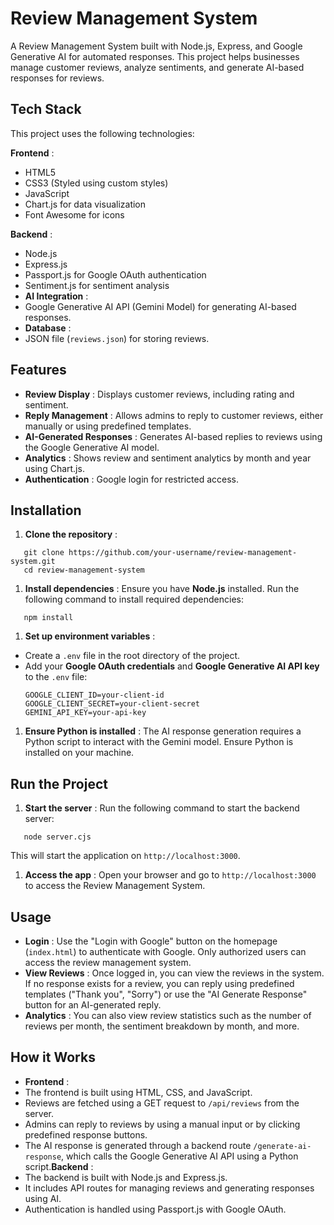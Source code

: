 # Review Management System

A Review Management System built with Node.js, Express, and Google Generative AI for automated responses. This project helps businesses manage customer reviews, analyze sentiments, and generate AI-based responses for reviews.

## Tech Stack

This project uses the following technologies:

**Frontend** :
* HTML5
* CSS3 (Styled using custom styles)
* JavaScript
* Chart.js for data visualization
* Font Awesome for icons

**Backend** :
* Node.js
* Express.js
* Passport.js for Google OAuth authentication
* Sentiment.js for sentiment analysis
* **AI Integration** :
* Google Generative AI API (Gemini Model) for generating AI-based responses.
* **Database** :
* JSON file (`reviews.json`) for storing reviews.

## Features

* **Review Display** : Displays customer reviews, including rating and sentiment.
* **Reply Management** : Allows admins to reply to customer reviews, either manually or using predefined templates.
* **AI-Generated Responses** : Generates AI-based replies to reviews using the Google Generative AI model.
* **Analytics** : Shows review and sentiment analytics by month and year using Chart.js.
* **Authentication** : Google login for restricted access.

## Installation

1. **Clone the repository** :

```
   git clone https://github.com/your-username/review-management-system.git
   cd review-management-system
```

1. **Install dependencies** :
   Ensure you have **Node.js** installed. Run the following command to install required dependencies:

```
   npm install
```

1. **Set up environment variables** :

* Create a `.env` file in the root directory of the project.
* Add your **Google OAuth credentials** and **Google Generative AI API key** to the `.env` file:
  ```
  GOOGLE_CLIENT_ID=your-client-id
  GOOGLE_CLIENT_SECRET=your-client-secret
  GEMINI_API_KEY=your-api-key
  ```

1. **Ensure Python is installed** :
   The AI response generation requires a Python script to interact with the Gemini model. Ensure Python is installed on your machine.

## Run the Project

1. **Start the server** :
   Run the following command to start the backend server:

```
   node server.cjs
```

   This will start the application on `http://localhost:3000`.

1. **Access the app** :
   Open your browser and go to `http://localhost:3000` to access the Review Management System.

## Usage

* **Login** : Use the "Login with Google" button on the homepage (`index.html`) to authenticate with Google. Only authorized users can access the review management system.
* **View Reviews** : Once logged in, you can view the reviews in the system. If no response exists for a review, you can reply using predefined templates ("Thank you", "Sorry") or use the "AI Generate Response" button for an AI-generated reply.
* **Analytics** : You can also view review statistics such as the number of reviews per month, the sentiment breakdown by month, and more.

## How it Works

* **Frontend** :
* The frontend is built using HTML, CSS, and JavaScript.
* Reviews are fetched using a GET request to `/api/reviews` from the server.
* Admins can reply to reviews by using a manual input or by clicking predefined response buttons.
* The AI response is generated through a backend route `/generate-ai-response`, which calls the Google Generative AI API using a Python script.**Backend** :
* The backend is built with Node.js and Express.js.
* It includes API routes for managing reviews and generating responses using AI.
* Authentication is handled using Passport.js with Google OAuth.
